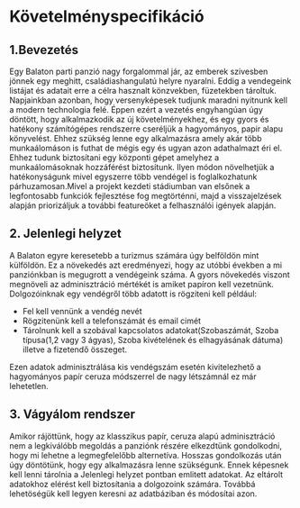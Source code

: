 # Követelményspecifikáció

## 1.Bevezetés
Egy Balaton parti panzió nagy forgalommal jár, az emberek szivesben jönnek egy meghitt, családiashangulatú helyre nyaralni. Eddig a vendegeink listájat és adatait erre a célra hasznalt könzvekben, füzetekben tároltuk. Napjainkban azonban, hogy versenyképesek tudjunk maradni nyitnunk kell a modern technologia felé. Éppen ezért a vezetés engyhangúan úgy döntött, hogy alkalmazkodik az új követelményekhez, és egy gyors és hatékony számítógépes rendszerre cseréljük a hagyományos, papir alapu könyvelést. Ehhez szükség lenne egy alkalmazásra amely akár több munkaálomáson is futhat de mégis egy és ugyan azon adathalmazt éri el. Ehhez tudunk biztosítani egy központi gépet amelyhez a munkaálomásoknak hozzáférést biztosítunk. Ilyen módon növelhetjük a hatékonyságunk mivel egyszerre több vendégel is foglalkozhatunk párhuzamosan.Mivel a projekt kezdeti stádiumban van elsőnek a legfontosabb funkciók fejlesztése fog megtörténni, majd a visszajelzések alapján priorizáljuk a további featureöket a felhasználói igények alapján.

## 2. Jelenlegi helyzet

A Balaton egyre keresetebb a turizmus számára úgy belföldön mint külföldön. Ez a növekedés azt eredményezi, hogy az utóbbi években a mi panziónkban is megugrott a vendégeink száma. A gyors növekedés viszont megnöveli az adminisztráció mértékét is amiket papíron kell vezetnünk. Dolgozóinknak egy vendégről több adatott is rögziteni kell például:

* Fel kell vennünk a vendég nevét
* Rögzitenünk kell a telefonszámát és email cimét
* Tárolnunk kell a szobával kapcsolatos adatokat(Szobaszámát, Szoba típusa(1,2 vagy 3 ágyas), Szoba kivételének és elhagyásának dátuma) illetve a fizetendő összeget.

Ezen adatok adminisztrálása kis vendégszám esetén kivitelezhető a hagyományos papír ceruza módszerrel de nagy létszámnál ez már lehetetlen.

## 3. Vágyálom rendszer

Amikor rájöttünk, hogy az klasszikus papír, ceruza alapú adminisztráció nem a legkiválóbb megoldás a panziónk részére elkezdtünk gondolkodni, hogy mi lehetne a legmegfelelőbb alternetíva. Hosszas gondolkozás után úgy döntötünk, hogy egy alkalmazásra lenne szükségunk. Ennek képesnek kell lenni tárolnia a Jelenlegi helyzet pontban emlitett adatokat. Az eltárolt adatokhoz elérést kell biztosítania a dolgozoink számára. Továbbá lehetöségük kell legyen keresni az adatbáziban és módosítai azon.

